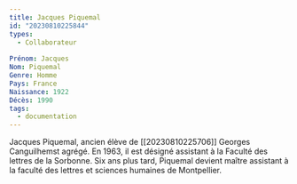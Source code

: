 ```yaml
---
title: Jacques Piquemal  
id: "20230810225844"
types:
  - Collaborateur
  
Prénom: Jacques
Nom: Piquemal 
Genre: Homme
Pays: France
Naissance: 1922
Décès: 1990
tags:
  - documentation
---
```


Jacques Piquemal, ancien élève de [[20230810225706]] Georges Canguilhemst agrégé. En 1963, il est désigné assistant à la Faculté des lettres de la Sorbonne. Six ans plus tard, Piquemal devient maître assistant à la faculté des lettres et sciences humaines de Montpellier. 
